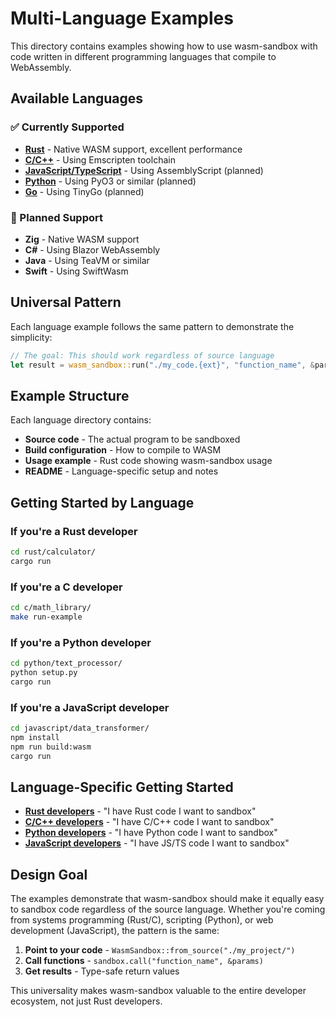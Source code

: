 # Multi-Language Examples

This directory contains examples showing how to use wasm-sandbox with code written in different programming languages that compile to WebAssembly.

## Available Languages

### ✅ Currently Supported
- **[Rust](rust/)** - Native WASM support, excellent performance
- **[C/C++](c/)** - Using Emscripten toolchain
- **[JavaScript/TypeScript](javascript/)** - Using AssemblyScript (planned)
- **[Python](python/)** - Using PyO3 or similar (planned)
- **[Go](go/)** - Using TinyGo (planned)

### 🔄 Planned Support
- **Zig** - Native WASM support
- **C#** - Using Blazor WebAssembly
- **Java** - Using TeaVM or similar
- **Swift** - Using SwiftWasm

## Universal Pattern

Each language example follows the same pattern to demonstrate the simplicity:

```rust
// The goal: This should work regardless of source language
let result = wasm_sandbox::run("./my_code.{ext}", "function_name", &params)?;
```

## Example Structure

Each language directory contains:
- **Source code** - The actual program to be sandboxed
- **Build configuration** - How to compile to WASM
- **Usage example** - Rust code showing wasm-sandbox usage
- **README** - Language-specific setup and notes

## Getting Started by Language

### If you're a Rust developer
```bash
cd rust/calculator/
cargo run
```

### If you're a C developer
```bash
cd c/math_library/
make run-example
```

### If you're a Python developer
```bash
cd python/text_processor/
python setup.py
cargo run
```

### If you're a JavaScript developer
```bash
cd javascript/data_transformer/
npm install
npm run build:wasm
cargo run
```

## Language-Specific Getting Started

- **[Rust developers](rust/README.md)** - "I have Rust code I want to sandbox"
- **[C/C++ developers](c/README.md)** - "I have C/C++ code I want to sandbox"
- **[Python developers](python/README.md)** - "I have Python code I want to sandbox"
- **[JavaScript developers](javascript/README.md)** - "I have JS/TS code I want to sandbox"

## Design Goal

The examples demonstrate that wasm-sandbox should make it equally easy to sandbox code regardless of the source language. Whether you're coming from systems programming (Rust/C), scripting (Python), or web development (JavaScript), the pattern is the same:

1. **Point to your code** - `WasmSandbox::from_source("./my_project/")`
2. **Call functions** - `sandbox.call("function_name", &params)`
3. **Get results** - Type-safe return values

This universality makes wasm-sandbox valuable to the entire developer ecosystem, not just Rust developers.
